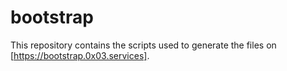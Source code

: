 # bootstrap

This repository contains the scripts used to generate the files on [https://bootstrap.0x03.services].
